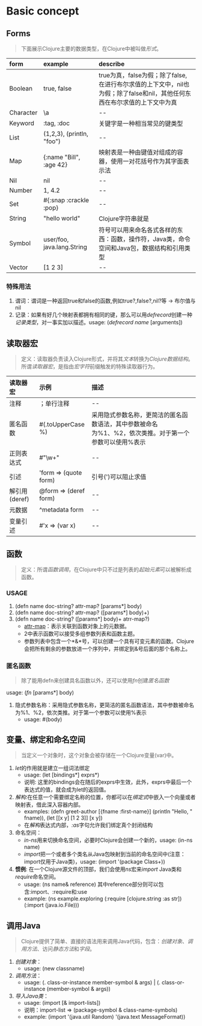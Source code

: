 # Basic concept

## Forms
>下面展示Clojure主要的数据类型，在Clojure中被叫做*形式*。

|form|example|describe|
|:----|:-------|:----|
|Boolean  |true, false               |true为真，false为假；除了false,在进行布尔求值的上下文中，nil也为假；除了false和nil，其他任何东西在布尔求值的上下文中为真|
|Character|\a                        |--|
|Keyword  |:tag, :doc                |关键字是一种相当常见的键类型|
|List     |(1,2,3), (println, "foo") |--|
|Map      |{:name "Bill", :age 42}   |映射表是一种由键值对组成的容器，使用一对花括号作为其字面表示法|
|Nil      |nil                       |--|
|Number   |1, 4.2                    |--|
|Set      |#{:snap :crackle :pop}    |--|
|String   |"hello world"             |Clojure字符串就是|
|Symbol   |user/foo, java.lang.String|符号可以用来命名各式各样的东西：函数，操作符，Java类，命令空间和Java包，数据结构和引用类型|
|Vector   |[1 2 3]                   |--|

### 特殊用法
1. 谓词：谓词是一种返回true和false的函数,例如true?,false?,nil?等 -> 布尔值与nil
2. 记录：如果有好几个映射表都拥有相同的键，那么可以用*defrecord*创建一种*记录类型*，对一事实加以描述。usage: (*defrecord* *name* [arguments])

## 读取器宏
>定义：读取器负责读入Clojure形式，并将其*文本*转换为*Clojure数据结构*。所谓*读取器宏*，是指由*宏字符*前缀触发的特殊读取器行为。

|读取器宏|示例|描述|
|:-------------|:---|:---|
|注释          |；单行注释                     |--|
|匿名函数      |#(.toUpperCase %)              |采用隐式参数名称，更简洁的匿名函数语法，其中参数被命名为%1、%2，依次类推。对于第一个参数可以使用%表示|
|正则表达式    |#"\w+"                         |--|
|引述          |'form => (quote form)          |引号(')可以阻止求值|
|解引用(deref) |@form => (deref form)          |--|
|元数据        |^metadata form                 |--|
|变量引述      |#'x => (var x)                 |--|

## 函数
>定义：所谓*函数调用*，在Clojure中只不过是列表的*起始元素*可以被解析成函数。

### USAGE
1. (defn name doc-string? attr-map? [params*] body)
2. (defn name doc-string? attr-map? ([params*] body)+)
3. (defn name doc-string? ([params*] body)+ atrr-map?)
    - [attr-map](clojure-flow-control.md)：表示关联到函数对象上的元数据。
    - 2中表示函数可以接受多组参数列表和函数主题。
    - 参数列表中包含一个*&*号，可以创建一个具有可变元素的函数。Clojure会把所有剩余的参数放进一个序列中，并绑定到&号后面的那个名称上。

### 匿名函数
>除了能用defn来创建具名函数以外，还可以使用*fn*创建*匿名函数*

usage: (*fn* [params*] body)
1. 隐式参数名称：采用隐式参数名称，更简洁的匿名函数语法，其中参数被命名为%1、%2，依次类推。对于第一个参数可以使用%表示
    - usage: #(body)

## 变量、绑定和命名空间
> 当定义一个对象时，这个对象会被存储在一个Clojure变量(var)中。

1. *let*的作用就是建立一组词法绑定
    - usage: (let [bindings*] exprs*)
    - 说明: 这里的bindings会在随后的exprs中生效，此外，exprs中最后一个表达式的值，就会成为let的返回值。
2. *解构*:在任意一个需要绑定名称的位置，你都可以在*绑定式*中嵌入一个向量或者映射表，借此深入容器内部。
    - examples: (defn greet-author [{fname :first-name}] (println "Hello, " fname)), (let [[x y] [1 2 3]] [x y])
    - 在*解构*表达式内部，*:as*字句允许我们绑定真个封闭结构
3. 命名空间：
    - *in-ns*用来切换命名空间，必要时Clojure会创建一个新的，usage: (in-ns name)
    - *import*把一个或者多个类名从Java包映射到当前的命名空间中(注意：import仅用于Java类)，usage: (import '(package Class+))
4. **惯例**: 在一个Clojure源文件的顶部，我们会使用*ns*宏来*import* Java类和*require*命名空间。
    - usage: (ns name& reference) 其中reference部分则可以包含:import、:require和:use
    - example: (ns example.exploring (:require [clojure.string :as str]) (:import (java.io.File)))
## 调用Java
> Clojure提供了简单、直接的语法用来调用Java代码，包含：*创建对象*、*调用方法*、访问*静态方法*和*字段*。

1. *创建对象*：
    - usage: (new classname)
2. *调用方法*：
    - usage: (. class-or-instance member-symbol & args) | (. class-or-instance (member-symbol & args))
3. *导入Java类*：
    - usage: (import [& import-lists]) 
    - 说明：import-list => (package-symbol & class-name-symbols)
    - example: (import '(java.util Random) '(java.text MessageFormat))


